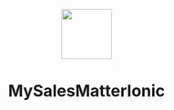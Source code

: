 <p align="center">
  <img src="https://i.imgur.com/LF9MtX4.jpg" width="88" />
  <h1 align="center">MySalesMatterIonic</h1>
</div>
